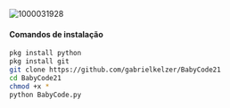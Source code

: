 ![1000031928](https://github.com/user-attachments/assets/cda1942f-367c-460a-a108-141164cc503f)

#### Comandos de instalação
```bash
pkg install python
pkg install git
git clone https://github.com/gabrielkelzer/BabyCode21
cd BabyCode21
chmod +x *
python BabyCode.py
```
